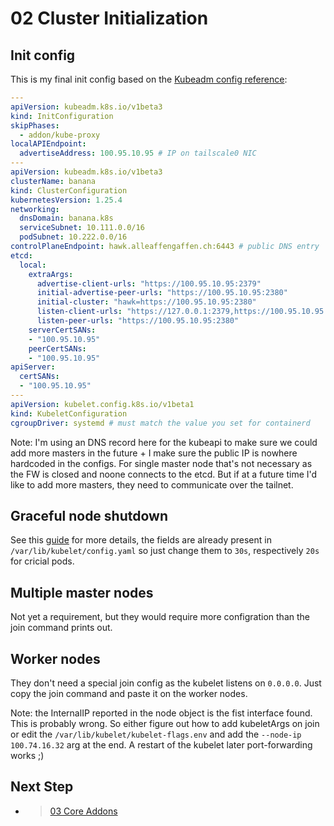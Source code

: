 # 02 Cluster Initialization

## Init config

This is my final init config based on the [Kubeadm config reference](https://kubernetes.io/docs/reference/config-api/kubeadm-config.v1beta3/#kubeadm-k8s-io-v1beta3-JoinConfiguration):

```yaml
---
apiVersion: kubeadm.k8s.io/v1beta3
kind: InitConfiguration
skipPhases:
  - addon/kube-proxy
localAPIEndpoint:
  advertiseAddress: 100.95.10.95 # IP on tailscale0 NIC
---
apiVersion: kubeadm.k8s.io/v1beta3
clusterName: banana
kind: ClusterConfiguration
kubernetesVersion: 1.25.4
networking:
  dnsDomain: banana.k8s
  serviceSubnet: 10.111.0.0/16
  podSubnet: 10.222.0.0/16
controlPlaneEndpoint: hawk.alleaffengaffen.ch:6443 # public DNS entry
etcd:
  local:
    extraArgs:
      advertise-client-urls: "https://100.95.10.95:2379"
      initial-advertise-peer-urls: "https://100.95.10.95:2380"
      initial-cluster: "hawk=https://100.95.10.95:2380"
      listen-client-urls: "https://127.0.0.1:2379,https://100.95.10.95:2379"
      listen-peer-urls: "https://100.95.10.95:2380"
    serverCertSANs:
    - "100.95.10.95"
    peerCertSANs:
    - "100.95.10.95"
apiServer:
  certSANs:
  - "100.95.10.95"
---
apiVersion: kubelet.config.k8s.io/v1beta1
kind: KubeletConfiguration
cgroupDriver: systemd # must match the value you set for containerd
```

Note: I'm using an DNS record here for the kubeapi to make sure we could add more masters in the future + I make sure the public IP is nowhere hardcoded in the configs. For single master node that's not necessary as the FW is closed and noone connects to the etcd. But if at a future time I'd like to add more masters, they need to communicate over the tailnet.

## Graceful node shutdown

See this [guide](https://kubernetes.io/docs/concepts/architecture/nodes/#graceful-node-shutdown) for more details, the fields are already present in `/var/lib/kubelet/config.yaml` so just change them to `30s`, respectively `20s` for cricial pods.

## Multiple master nodes

Not yet a requirement, but they would require more configration than the join command prints out.

## Worker nodes

They don't need a special join config as the kubelet listens on `0.0.0.0`. Just copy the join command and paste it on the worker nodes.

Note: the InternalIP reported in the node object is the fist interface found. This is probably wrong. So either figure out how to add kubeletArgs on join or edit the `/var/lib/kubelet/kubelet-flags.env` and add the `--node-ip 100.74.16.32` arg at the end. A restart of the kubelet later port-forwarding works ;)

## Next Step

- > [03 Core Addons](./03_core_addons.md)
